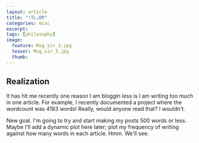 ```yaml
---
layout: article
title: "!TL;DR"
categories: misc
excerpt:
tags: [philosophy]
image:
  feature: Msg_sir_3.jpg
  teaser: Msg_sir_3.jpg
  thumb:
---
```


## Realization

It has hit me recently one reason I am bloggin less is I am writing too much in one article.  For example, I recently documented a project where the wordcount was 4183 words!  Really, would anyone read that?  I wouldn't.

New goal.  I'm going to try and start making my posts 500 words or less.  Maybe I'll add a dynamic plot here later; plot my frequency of writing against how many words in each article.  Hmm.  We'll see.
